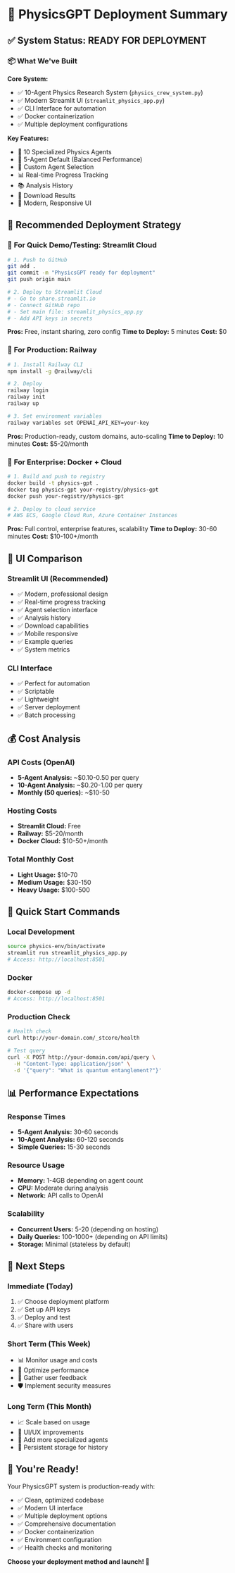 # 🚀 PhysicsGPT Deployment Summary

## ✅ System Status: READY FOR DEPLOYMENT

### 📦 What We've Built

**Core System:**
- ✅ 10-Agent Physics Research System (`physics_crew_system.py`)
- ✅ Modern Streamlit UI (`streamlit_physics_app.py`)
- ✅ CLI Interface for automation
- ✅ Docker containerization
- ✅ Multiple deployment configurations

**Key Features:**
- 🧠 10 Specialized Physics Agents
- 🎯 5-Agent Default (Balanced Performance)
- 🔬 Custom Agent Selection
- 📊 Real-time Progress Tracking
- 📚 Analysis History
- 💾 Download Results
- 🎨 Modern, Responsive UI

## 🎯 Recommended Deployment Strategy

### 🥇 **For Quick Demo/Testing: Streamlit Cloud**
```bash
# 1. Push to GitHub
git add .
git commit -m "PhysicsGPT ready for deployment"
git push origin main

# 2. Deploy to Streamlit Cloud
# - Go to share.streamlit.io
# - Connect GitHub repo
# - Set main file: streamlit_physics_app.py
# - Add API keys in secrets
```

**Pros:** Free, instant sharing, zero config
**Time to Deploy:** 5 minutes
**Cost:** $0

### 🥈 **For Production: Railway**
```bash
# 1. Install Railway CLI
npm install -g @railway/cli

# 2. Deploy
railway login
railway init
railway up

# 3. Set environment variables
railway variables set OPENAI_API_KEY=your-key
```

**Pros:** Production-ready, custom domains, auto-scaling
**Time to Deploy:** 10 minutes
**Cost:** $5-20/month

### 🥉 **For Enterprise: Docker + Cloud**
```bash
# 1. Build and push to registry
docker build -t physics-gpt .
docker tag physics-gpt your-registry/physics-gpt
docker push your-registry/physics-gpt

# 2. Deploy to cloud service
# AWS ECS, Google Cloud Run, Azure Container Instances
```

**Pros:** Full control, enterprise features, scalability
**Time to Deploy:** 30-60 minutes
**Cost:** $10-100+/month

## 🎨 UI Comparison

### Streamlit UI (Recommended)
- ✅ Modern, professional design
- ✅ Real-time progress tracking
- ✅ Agent selection interface
- ✅ Analysis history
- ✅ Download capabilities
- ✅ Mobile responsive
- ✅ Example queries
- ✅ System metrics

### CLI Interface
- ✅ Perfect for automation
- ✅ Scriptable
- ✅ Lightweight
- ✅ Server deployment
- ✅ Batch processing

## 💰 Cost Analysis

### API Costs (OpenAI)
- **5-Agent Analysis:** ~$0.10-0.50 per query
- **10-Agent Analysis:** ~$0.20-1.00 per query
- **Monthly (50 queries):** ~$10-50

### Hosting Costs
- **Streamlit Cloud:** Free
- **Railway:** $5-20/month
- **Docker Cloud:** $10-50+/month

### Total Monthly Cost
- **Light Usage:** $10-70
- **Medium Usage:** $30-150
- **Heavy Usage:** $100-500

## 🔧 Quick Start Commands

### Local Development
```bash
source physics-env/bin/activate
streamlit run streamlit_physics_app.py
# Access: http://localhost:8501
```

### Docker
```bash
docker-compose up -d
# Access: http://localhost:8501
```

### Production Check
```bash
# Health check
curl http://your-domain.com/_stcore/health

# Test query
curl -X POST http://your-domain.com/api/query \
  -H "Content-Type: application/json" \
  -d '{"query": "What is quantum entanglement?"}'
```

## 📊 Performance Expectations

### Response Times
- **5-Agent Analysis:** 30-60 seconds
- **10-Agent Analysis:** 60-120 seconds
- **Simple Queries:** 15-30 seconds

### Resource Usage
- **Memory:** 1-4GB depending on agent count
- **CPU:** Moderate during analysis
- **Network:** API calls to OpenAI

### Scalability
- **Concurrent Users:** 5-20 (depending on hosting)
- **Daily Queries:** 100-1000+ (depending on API limits)
- **Storage:** Minimal (stateless by default)

## 🎯 Next Steps

### Immediate (Today)
1. ✅ Choose deployment platform
2. ✅ Set up API keys
3. ✅ Deploy and test
4. ✅ Share with users

### Short Term (This Week)
- 📊 Monitor usage and costs
- 🔧 Optimize performance
- 📝 Gather user feedback
- 🛡️ Implement security measures

### Long Term (This Month)
- 📈 Scale based on usage
- 🎨 UI/UX improvements
- 🤖 Add more specialized agents
- 💾 Persistent storage for history

## 🎉 You're Ready!

Your PhysicsGPT system is production-ready with:
- ✅ Clean, optimized codebase
- ✅ Modern UI interface
- ✅ Multiple deployment options
- ✅ Comprehensive documentation
- ✅ Docker containerization
- ✅ Environment configuration
- ✅ Health checks and monitoring

**Choose your deployment method and launch! 🚀**